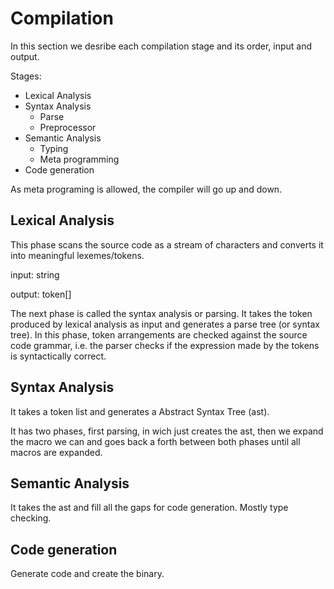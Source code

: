 # Compilation

In this section we desribe each compilation stage and its order,
input and output.

Stages:
* Lexical Analysis
* Syntax Analysis
  * Parse
  * Preprocessor
* Semantic Analysis
  * Typing
  * Meta programming
* Code generation

As meta programing is allowed, the compiler will go up and down.

## Lexical Analysis

This phase scans the source code as a stream of characters and converts it
into meaningful lexemes/tokens.

input: string

output: token[]

The next phase is called the syntax analysis or parsing. It takes the token produced by lexical analysis as input and generates a parse tree (or syntax tree). In this phase, token arrangements are checked against the source code grammar, i.e. the parser checks if the expression made by the tokens is syntactically correct.

## Syntax Analysis

It takes a token list and generates a Abstract Syntax Tree (ast).

It has two phases, first parsing, in wich just creates the ast, then we expand
the macro we can and goes back a forth between both phases until all macros are
expanded.


## Semantic Analysis

It takes the ast and fill all the gaps for code generation. Mostly type checking.

## Code generation

Generate code and create the binary.

